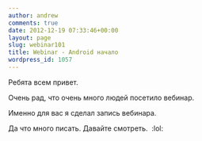 ```yaml
---
author: andrew
comments: true
date: 2012-12-19 07:33:46+00:00
layout: page
slug: webinar101
title: Webinar - Android начало
wordpress_id: 1057
---
```


Ребята всем привет.





Очень рад, что очень много людей посетило вебинар.





Именно для вас я сделал запись вебинара.





Да что много писать. Давайте смотреть.  :lol:




